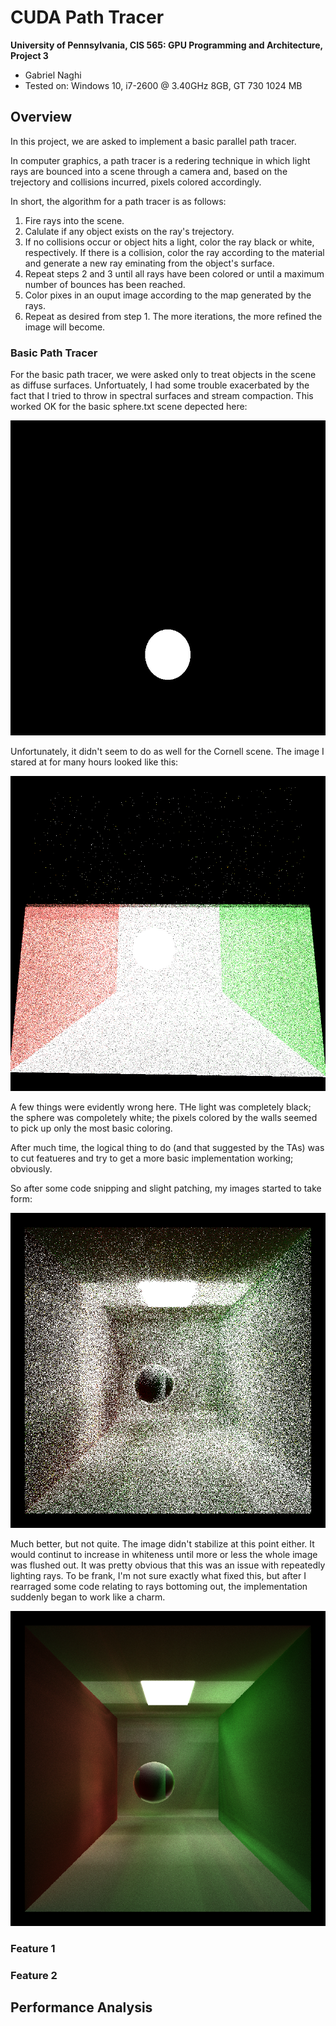 CUDA Path Tracer
================

**University of Pennsylvania, CIS 565: GPU Programming and Architecture, Project 3**

* Gabriel Naghi
* Tested on: Windows 10, i7-2600 @ 3.40GHz 8GB, GT 730 1024 MB

## Overview

In this project, we are asked to implement a basic parallel path tracer. 

In computer graphics, a path tracer is a redering technique in which light rays  are bounced into a scene through a camera and, based on the trejectory and collisions incurred, pixels colored accordingly. 

In short, the algorithm for a path tracer is as follows:

1. Fire rays into the scene.
2. Calulate if any object exists on the ray's trejectory.
3. If no collisions occur or object hits a light, color the ray black or white, respectively. If there is a collision, color the ray according to the material and generate a new ray eminating from the object's surface. 
4. Repeat steps 2 and 3 until all rays have been colored or until a maximum number of bounces has been reached.
5. Color pixes in an ouput image according to the map generated by the rays.
6. Repeat as desired from step 1. The more iterations, the more refined the image will become. 

### Basic Path Tracer

For the basic path tracer, we were asked only to treat objects in the scene as diffuse surfaces. Unfortuately, I had some trouble exacerbated by the fact that I tried to throw in spectral surfaces and stream compaction. This worked OK for the basic sphere.txt scene depected here:

![](img/sphere1.png)

Unfortunately, it didn't seem to do as well for the Cornell scene. The image I stared at for many hours looked like this:

![](img/cornell_big_bang.png)

A few things were evidently wrong here. THe light was completely black; the sphere was compoletely white; the pixels colored by the walls seemed to pick up only the most basic coloring. 

After much time, the logical thing to do (and that suggested by the TAs) was to cut featueres and try to get a more basic implementation working; obviously. 

So after some code snipping and slight patching, my images started to take form:

![](img/cornell_extra_white.png)

Much better, but not quite. The image didn't stabilize at this point either. It would continut to increase in whiteness until more or less the whole image was flushed out. It was pretty obvious that this was an issue with repeatedly lighting rays. To be frank, I'm not sure exactly what fixed this, but after I rearraged some code relating to rays bottoming out, the implementation suddenly began to work like a charm. 

![](img/cornell_basic_working.png)

### Feature 1


### Feature 2


## Performance Analysis

